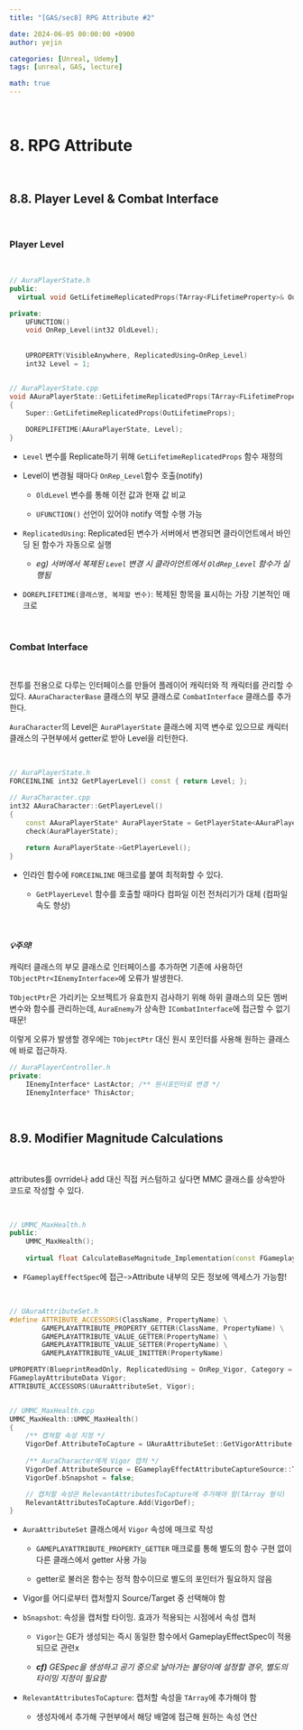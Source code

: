 ```yaml
---
title: "[GAS/sec8] RPG Attribute #2"

date: 2024-06-05 00:00:00 +0900
author: yejin

categories: [Unreal, Udemy]
tags: [unreal, GAS, lecture]

math: true
---
```


<br>

# **8. RPG Attribute**

<br>

## **8.8. Player Level & Combat Interface**

<br>

### **Player Level**

<br>

```c++
// AuraPlayerState.h
public:
  virtual void GetLifetimeReplicatedProps(TArray<FLifetimeProperty>& OutLifetimeProps) const override;

private:
  	UFUNCTION()
	void OnRep_Level(int32 OldLevel);
	
	
	UPROPERTY(VisibleAnywhere, ReplicatedUsing=OnRep_Level)
	int32 Level = 1;


// AuraPlayerState.cpp
void AAuraPlayerState::GetLifetimeReplicatedProps(TArray<FLifetimeProperty>& OutLifetimeProps) const
{
	Super::GetLifetimeReplicatedProps(OutLifetimeProps);

	DOREPLIFETIME(AAuraPlayerState, Level);
}
```

* `Level` 변수를 Replicate하기 위해 `GetLifetimeReplicatedProps` 함수 재정의

* Level이 변경될 때마다 `OnRep_Level`함수 호출(notify)

  * `OldLevel` 변수를 통해 이전 값과 현재 값 비교
  
  * `UFUNCTION()` 선언이 있어야 notify 역할 수행 가능
  
* `ReplicatedUsing`: Replicated된 변수가 서버에서 변경되면 클라이언트에서 바인딩 된 함수가 자동으로 실행
  
  * *eg) 서버에서 복제된 `Level` 변경 시 클라이언트에서 `OldRep_Level` 함수가 실행됨*

* `DOREPLIFETIME(클래스명, 복제할 변수)`: 복제된 항목을 표시하는 가장 기본적인 매크로


<br>

### **Combat Interface**

<br>

전투를 전용으로 다루는 인터페이스를 만들어 플레이어 캐릭터와 적 캐릭터를 관리할 수 있다. `AAuraCharacterBase` 클래스의 부모 클래스로 `CombatInterface` 클래스를 추가한다.

`AuraCharacter`의 Level은 `AuraPlayerState` 클래스에 지역 변수로 있으므로 캐릭터 클래스의 구현부에서 getter로 받아 Level을 리턴한다.

<br>

```c++
// AuraPlayerState.h
FORCEINLINE int32 GetPlayerLevel() const { return Level; };

// AuraCharacter.cpp
int32 AAuraCharacter::GetPlayerLevel()
{
	const AAuraPlayerState* AuraPlayerState = GetPlayerState<AAuraPlayerState>();
	check(AuraPlayerState);
	
	return AuraPlayerState->GetPlayerLevel();
}
```

* 인라인 함수에 `FORCEINLINE` 매크로를 붙여 최적화할 수 있다.
  
  * `GetPlayerLevel` 함수를 호출할 때마다 컴파일 이전 전처리기가 대체 (컴파일 속도 향상)

<br>

#### ***💡주의!***


캐릭터 클래스의 부모 클래스로 인터페이스를 추가하면 기존에 사용하던 `TObjectPtr<IEnemyInterface>`에 오류가 발생한다.

`TObjectPtr`은 가리키는 오브젝트가 유효한지 검사하기 위해 하위 클래스의 모든 멤버 변수와 함수를 관리하는데, `AuraEnemy`가 상속한 `ICombatInterface`에 접근할 수 없기 때문!

이렇게 오류가 발생할 경우에는 `TObjectPtr` 대신 원시 포인터를 사용해 원하는 클래스에 바로 접근하자.

```c++
// AuraPlayerController.h
private:
	IEnemyInterface* LastActor; /** 원시포인터로 변경 */
	IEnemyInterface* ThisActor;
```


<br>


## **8.9. Modifier Magnitude Calculations**

<br> 

attributes를 ovrride나 add 대신 직접 커스텀하고 싶다면 MMC 클래스를 상속받아 코드로 작성할 수 있다.

<br>

```c++
// UMMC_MaxHealth.h
public:
	UMMC_MaxHealth();
		
	virtual float CalculateBaseMagnitude_Implementation(const FGameplayEffectSpec& Spec) const override;
```

* `FGameplayEffectSpec`에 접근->Attribute 내부의 모든 정보에 액세스가 가능함!

<br>


```c++
// UAuraAttributeSet.h
#define ATTRIBUTE_ACCESSORS(ClassName, PropertyName) \
		GAMEPLAYATTRIBUTE_PROPERTY_GETTER(ClassName, PropertyName) \
		GAMEPLAYATTRIBUTE_VALUE_GETTER(PropertyName) \
		GAMEPLAYATTRIBUTE_VALUE_SETTER(PropertyName) \
		GAMEPLAYATTRIBUTE_VALUE_INITTER(PropertyName)

UPROPERTY(BlueprintReadOnly, ReplicatedUsing = OnRep_Vigor, Category = "Primary Attributes")
FGameplayAttributeData Vigor;
ATTRIBUTE_ACCESSORS(UAuraAttributeSet, Vigor);


// UMMC_MaxHealth.cpp
UMMC_MaxHealth::UMMC_MaxHealth()
{
	/** 캡쳐할 속성 지정 */
	VigorDef.AttributeToCapture = UAuraAttributeSet::GetVigorAttribute();
	
	/** AuraCharacter에게 Vigor 캡처 */
	VigorDef.AttributeSource = EGameplayEffectAttributeCaptureSource::Target;
	VigorDef.bSnapshot = false;

	// 캡처할 속성은 RelevantAttributesToCapture에 추가해야 함(TArray 형식)
	RelevantAttributesToCapture.Add(VigorDef);
}


```

* `AuraAttributeSet` 클래스에서 `Vigor` 속성에 매크로 작성

	* `GAMEPLAYATTRIBUTE_PROPERTY_GETTER` 매크로를 통해 별도의 함수 구현 없이 다른 클래스에서 getter 사용 가능

	* getter로 불러온 함수는 정적 함수이므로 별도의 포인터가 필요하지 않음

* Vigor를 어디로부터 캡처할지 Source/Target 중 선택해야 함

* `bSnapshot`: 속성을 캡처할 타이밍. 효과가 적용되는 시점에서 속성 캡처

	* `Vigor`는 GE가 생성되는 즉시 동일한 함수에서 GameplayEffectSpec이 적용되므로 관련x

	* ***cf)** GESpec을 생성하고 공기 중으로 날아가는 불덩이에 설정할 경우, 별도의 타이밍 지정이 필요함*

* `RelevantAttributesToCapture`: 캡처할 속성을 `TArray`에 추가해야 함

	* 생성자에서 추가해 구현부에서 해당 배열에 접근해 원하는 속성 연산